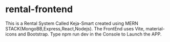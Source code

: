 # rental-frontend
This is a Rental System Called Keja-Smart
created using MERN STACK(MongoBB,Express,React,Nodejs).
The FrontEnd uses Vite, material-icons and Bootstrap.
Type npm run dev in the Console to Launch the APP.
